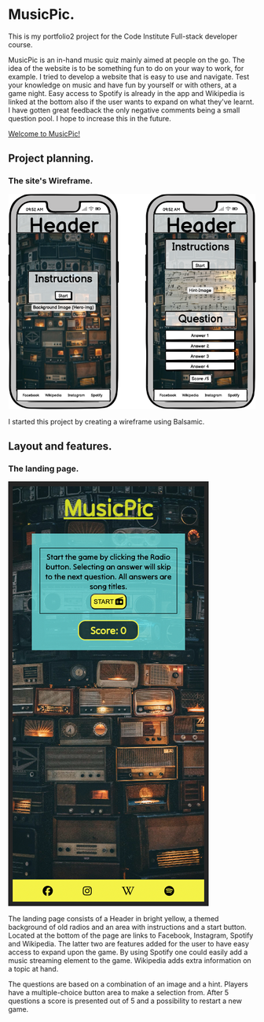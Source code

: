 # MusicPic.
This is my portfolio2 project for the Code Institute Full-stack developer course.

MusicPic is an in-hand music quiz mainly aimed at people on the go. The idea of the website is to be something fun to do on your way to work, for example. 
I tried to develop a website that is easy to use and navigate. 
Test your knowledge on music and have fun by yourself or with others, at a game night. 
Easy access to Spotify is already in the app and Wikipedia is linked at the bottom also if the user wants to expand on what they've learnt. 
I have gotten great feedback the only negative comments being a small question pool. I hope to increase this in the future. 

[Welcome to MusicPic!](https://goidz.github.io/musicpic/)

## Project planning.

### The site's Wireframe.
![Landing Page](docs/musicpic-wireframe.png)

I started this project by creating a wireframe using Balsamic.

## Layout and features.

### The landing page.
![Landing Page](docs/musicpic-landing-page.png)

The landing page consists of a Header in bright yellow, a themed background of old radios and an area with instructions and a start button.
Located at the bottom of the page are links to Facebook, Instagram, Spotify and Wikipedia. The latter two are features added for the user to have easy access to expand upon the game. By using Spotify one could easily add a music streaming element to the game. Wikipedia adds extra information on a topic at hand. 





The questions are based on a combination of an image and a hint. 
Players have a multiple-choice button area to make a selection from. After 5 questions a score is presented out of 5 and a possibility to restart a new game. 



